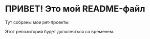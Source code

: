 # ПРИВЕТ! Это мой README-файл

Тут собраны мои pet-проекты

Этот репозиторий будет дополняться со временем.
